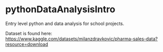 # pythonDataAnalysisIntro
Entry level python and data analysis for school projects.

Dataset is found here: 
https://www.kaggle.com/datasets/milanzdravkovic/pharma-sales-data?resource=download
